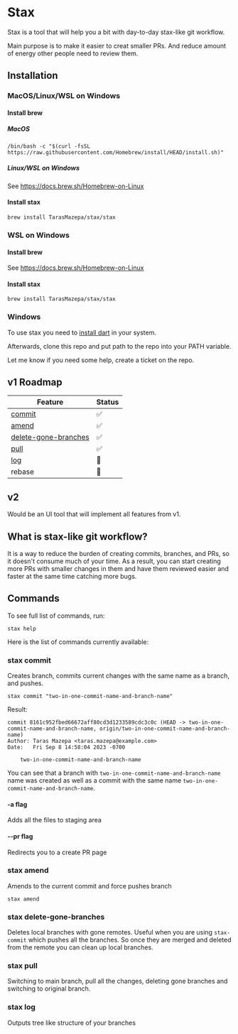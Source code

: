 # Stax

Stax is a tool that will help you a bit with day-to-day stax-like git workflow.

Main purpose is to make it easier to creat smaller PRs. And reduce amount of energy other people need to review them.

## Installation

### MacOS/Linux/WSL on Windows

#### Install brew

##### MacOS

```
/bin/bash -c "$(curl -fsSL https://raw.githubusercontent.com/Homebrew/install/HEAD/install.sh)"
```

##### Linux/WSL on Windows

See https://docs.brew.sh/Homebrew-on-Linux

#### Install stax

```
brew install TarasMazepa/stax/stax
```

### WSL on Windows

#### Install brew

See https://docs.brew.sh/Homebrew-on-Linux

#### Install stax

```
brew install TarasMazepa/stax/stax
```

### Windows

To use stax you need to [install dart](https://dart.dev/get-dart) in your system.

Afterwards, clone this repo and put path to the repo into your PATH variable.

Let me know if you need some help, create a ticket on the repo.

## v1 Roadmap

| Feature | Status |
|-|-|
| [commit](#stax-commit) | ✅ |
| [amend](#stax-amend) | ✅ |
| [delete-gone-branches](#stax-delete-gone-branches) | ✅ |
| [pull](#stax-pull) | ✅ |
| [log](#stax-log) | 🚧 |
| rebase | 🔲 |

## v2

Would be an UI tool that will implement all features from v1.

## What is stax-like git workflow?

It is a way to reduce the burden of creating commits, branches, and PRs, so it doesn't consume much of your time. As a result, you can start creating more PRs with smaller changes in them and have them reviewed easier and faster at the same time catching more bugs.

## Commands

To see full list of commands, run:
```
stax help
```

Here is the list of commands currently available:

### stax commit
Creates branch, commits current changes with the same name as a branch, and pushes.
```
stax commit "two-in-one-commit-name-and-branch-name"
```
Result:
```
commit 8161c952fbed66672aff80cd3d1233589cdc3c0c (HEAD -> two-in-one-commit-name-and-branch-name, origin/two-in-one-commit-name-and-branch-name)
Author: Taras Mazepa <taras.mazepa@example.com>
Date:   Fri Sep 8 14:58:04 2023 -0700

    two-in-one-commit-name-and-branch-name

```
You can see that a branch with `two-in-one-commit-name-and-branch-name` name was created as well as a commit with the same name `two-in-one-commit-name-and-branch-name`.

#### -a flag
Adds all the files to staging area

#### --pr flag
Redirects you to a create PR page

### stax amend
Amends to the current commit and force pushes branch
```
stax amend
```

### stax delete-gone-branches
Deletes local branches with gone remotes. Useful when you are using `stax-commit` which pushes all the branches. So once they are merged and deleted from the remote you can clean up local branches.

### stax pull
Switching to main branch, pull all the changes, deleting gone branches and switching to original branch.

### stax log
Outputs tree like structure of your branches
